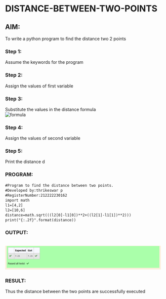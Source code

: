 # DISTANCE-BETWEEN-TWO-POINTS

## AIM:
To write a python program to find the distance two 2 points
### Step 1: 
Assume the keywords for the program
### Step 2: 
Assign the values of first variable
### Step 3: 
Substitute the values in the distance formula  
![formula](/formula.JPG)
### Step 4: 
Assign the values of second variable
### Step 5: 
Print the distance d
### PROGRAM:
```
#Program to find the distance between two points.
#Developed by:thrikeswar p
#RegisterNumber:212222230162
import math
l1=[4,2]
l2=[10,6]
distance=math.sqrt(((l2[0]-l1[0])**2+((l2[1]-l1[1])**2)))
print("{:.2f}".format(distance))
```
### OUTPUT:
<br>![output](./ex1c(p).png)
### RESULT:
Thus the distance between the two points are successfully executed
